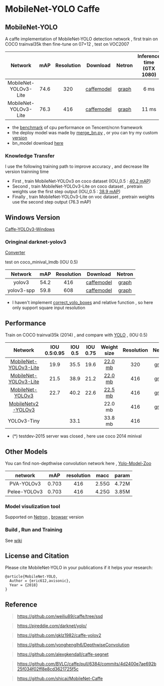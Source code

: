 # MobileNet-YOLO Caffe

## MobileNet-YOLO 

A caffe implementation of MobileNet-YOLO detection network , first train on COCO trainval35k then fine-tune on 07+12 , test on VOC2007

Network|mAP|Resolution|Download|Netron|Inference time (GTX 1080)|Inference time (i5-4440)
:---:|:---:|:---:|:---:|:---:|:---:|:---:
MobileNet-YOLOv3-Lite|74.6|320|[caffemodel](models/yolov3)|[graph](http://lutzroeder.github.io/netron/?gist=0dcb41b9fb3e0c5906ed369793f8db41)|6 ms|150 ms
MobileNet-YOLOv3-Lite|76.3|416|[caffemodel](models/yolov3)|[graph](http://lutzroeder.github.io/netron/?gist=0dcb41b9fb3e0c5906ed369793f8db41)|11 ms|280 ms

* the [benchmark](/benchmark) of cpu performance on Tencent/ncnn  framework
* the deploy model was made by [merge_bn.py](https://github.com/chuanqi305/MobileNet-SSD/blob/master/merge_bn.py) , or you can try my custom [version](examples/merge_bn/)
* bn_model download [here](https://drive.google.com/open?id=15vMupzg4GDATUuNWDQQI1GFQUR8_5puo) 

### Knowledge Transfer

I use the following training path to improve accuracy , and decrease lite version trainning time

* First , train MobileNet-YOLOv3 on coco dataset (IOU_0.5 : [40.2 mAP](https://drive.google.com/file/d/1tVdLzBA5T_HjDQkJv2ldr99X-T_s5UMn/view?usp=sharing))
* Second , train MobileNet-YOLOv3-Lite on coco dataset , pretrain weights use the first step output (IOU_0.5 : [38.9 mAP](https://drive.google.com/open?id=1O1dtD_wmcCM2pfi6CqEEdCmIT7JkHJXV))
* Finally , train MobileNet-YOLOv3-Lite on voc dataset , pretrain weights use the second step output (76.3 mAP)

## Windows Version

[Caffe-YOLOv3-Windows](https://github.com/eric612/Caffe-YOLOv2-Windows)

### Oringinal darknet-yolov3

[Converter](models/darknet_yolov3) 

test on coco_minival_lmdb (IOU 0.5)

Network|mAP|Resolution|Download|Netron|
:---:|:---:|:---:|:---:|:---:
yolov3|54.2|416|[caffemodel](https://drive.google.com/file/d/1nYgjOg8o48qQ3Cw47CamERgJVgLlo-Cu/view?usp=sharing)|[graph](http://lutzroeder.github.io/netron/?gist=59c75a50e5b91d6dd80a879df3cfaf55)
yolov3-spp|59.8|608|[caffemodel](https://drive.google.com/file/d/1eEFXWPFnCt6fWtmS6zTsPkAQgW0VFkt7/view?usp=sharing)|[graph](http://lutzroeder.github.io/netron/?gist=71edbfacf4d39c56f2d82cbcb739ae38)

* I haven't implement [correct_yolo_boxes](https://github.com/pjreddie/darknet/blob/master/src/yolo_layer.c) and relative function , so here only support square input resolution

## Performance

Train on  COCO trainval35k (2014) , and  compare with [YOLO](https://pjreddie.com/darknet/yolo/) , (IOU 0.5)

Network|IOU 0.5:0.95|IOU 0.5|IOU 0.75|Weight size|Resolution|Netron|Resize Mode
:---:|:---:|:---:|:---:|:---:|:---:|:---:|:---:
[MobileNet-YOLOv3-Lite](models/yolov3_coco/)|19.9|35.5|19.6|[22.0 mb](https://drive.google.com/file/d/1rruY8BtS8WVdKPwU0LIT_6FyTnVxvHQl/view?usp=sharing)|320|[graph](http://lutzroeder.github.io/netron/?gist=gist/110f5f5a2edad80c0c9074c7a532347b)|WARP
[MobileNet-YOLOv3-Lite](models/yolov3_coco/)|21.5|38.9|21.2|[22.0 mb](https://drive.google.com/file/d/1rruY8BtS8WVdKPwU0LIT_6FyTnVxvHQl/view?usp=sharing)|416|[graph](http://lutzroeder.github.io/netron/?gist=110f5f5a2edad80c0c9074c7a532347b)|WARP
[MobileNet-YOLOv3](models/yolov3_coco/)|22.7|40.2|22.6|[22.5 mb](https://drive.google.com/file/d/1tVdLzBA5T_HjDQkJv2ldr99X-T_s5UMn/view?usp=sharing)|416|[graph](http://lutzroeder.github.io/netron/?gist=ef69b621d69703be0327836ec9708634)|LetterBox
[MobileNetv2-YOLOv3](models/mobilenetv2/)||||22.0 mb|416|[graph](http://lutzroeder.github.io/netron/?gist=e04e2722e0bfc930a6312dbefa06280c)|LetterBox
YOLOv3-Tiny||33.1||33.8 mb|416

* (*) testdev-2015 server was closed , here use coco 2014 minival

## Other Models

You can find non-depthwise convolution network here , [Yolo-Model-Zoo](https://github.com/eric612/Yolo-Model-Zoo.git)

network|mAP|resolution|macc|param|
:---:|:---:|:---:|:---:|:---:|
PVA-YOLOv3|0.703|416|2.55G|4.72M|
Pelee-YOLOv3|0.703|416|4.25G|3.85M|

### Model visulization tool

Supported on [Netron](https://github.com/lutzroeder/netron) , [browser](https://lutzroeder.github.io/netron/) version

### Build , Run and Training

See [wiki](https://github.com/eric612/MobileNet-YOLO/wiki)


## License and Citation


Please cite MobileNet-YOLO in your publications if it helps your research:

    @article{MobileNet-YOLO,
      Author = {eric612,avisonic},
      Year = {2018}
    }
    
## Reference

> https://github.com/weiliu89/caffe/tree/ssd

> https://pjreddie.com/darknet/yolo/

> https://github.com/gklz1982/caffe-yolov2

> https://github.com/yonghenglh6/DepthwiseConvolution

> https://github.com/alexgkendall/caffe-segnet

> https://github.com/BVLC/caffe/pull/6384/commits/4d2400e7ae692b25f034f02ff8e8cd3621725f5c

> https://github.com/shicai/MobileNet-Caffe
